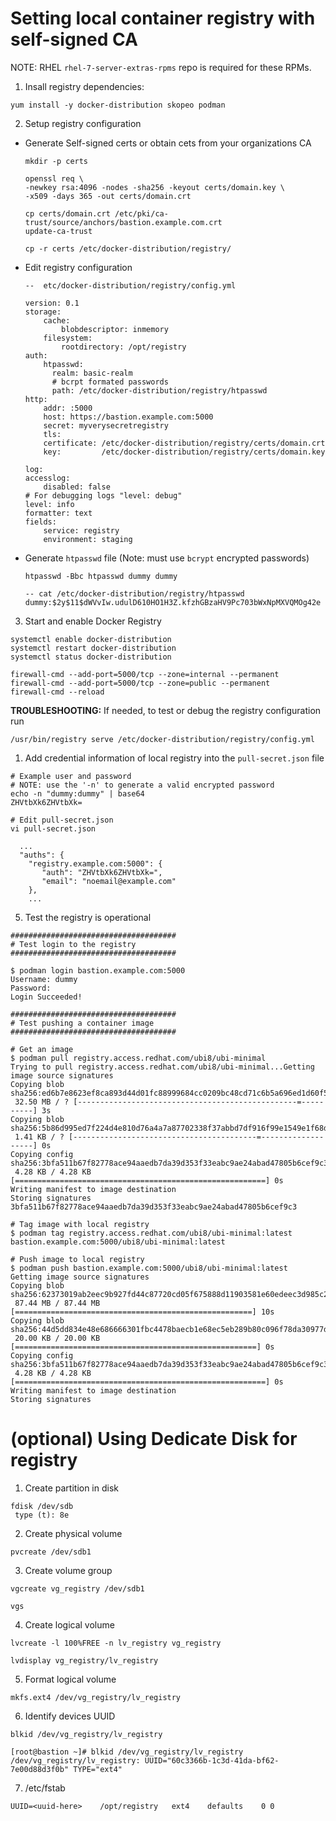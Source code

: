 # Setting local container registry with self-signed CA

NOTE: RHEL `rhel-7-server-extras-rpms` repo is required for these RPMs.

1. Insall registry dependencies:

```
yum install -y docker-distribution skopeo podman
```

2. Setup registry configuration


  - Generate Self-signed certs or obtain cets from your organizations CA

    ```
    mkdir -p certs

    openssl req \
    -newkey rsa:4096 -nodes -sha256 -keyout certs/domain.key \
    -x509 -days 365 -out certs/domain.crt

    cp certs/domain.crt /etc/pki/ca-trust/source/anchors/bastion.example.com.crt
    update-ca-trust

    cp -r certs /etc/docker-distribution/registry/
    ```

  - Edit registry configuration
    ```
    --  etc/docker-distribution/registry/config.yml

    version: 0.1
    storage:
        cache:
            blobdescriptor: inmemory
        filesystem:
            rootdirectory: /opt/registry
    auth:
        htpasswd:
          realm: basic-realm
          # bcrpt formated passwords
          path: /etc/docker-distribution/registry/htpasswd
    http:
        addr: :5000
        host: https://bastion.example.com:5000
        secret: myverysecretregistry
        tls:
        certificate: /etc/docker-distribution/registry/certs/domain.crt
        key:         /etc/docker-distribution/registry/certs/domain.key

    log:
    accesslog:
        disabled: false
    # For debugging logs "level: debug"
    level: info
    formatter: text
    fields:
        service: registry
        environment: staging
    ```

  - Generate `htpasswd` file (Note: must use `bcrypt` encrypted passwords)

    ```
    htpasswd -Bbc htpasswd dummy dummy

    -- cat /etc/docker-distribution/registry/htpasswd
    dummy:$2y$11$dWVvIw.udulD610HO1H3Z.kfzhGBzaHV9Pc703bWxNpMXVQMOg42e
    ```

3.   Start and enable Docker Registry

```
systemctl enable docker-distribution
systemctl restart docker-distribution
systemctl status docker-distribution

firewall-cmd --add-port=5000/tcp --zone=internal --permanent
firewall-cmd --add-port=5000/tcp --zone=public --permanent
firewall-cmd --reload
```

**TROUBLESHOOTING:** If needed, to test or debug the registry configuration run
```
/usr/bin/registry serve /etc/docker-distribution/registry/config.yml
```


1. Add credential information of local registry into the `pull-secret.json` file
 
```
# Example user and password
# NOTE: use the '-n' to generate a valid encrypted password
echo -n "dummy:dummy" | base64
ZHVtbXk6ZHVtbXk=

# Edit pull-secret.json
vi pull-secret.json

  ...
  "auths": {
    "registry.example.com:5000": {
       "auth": "ZHVtbXk6ZHVtbXk=",
       "email": "noemail@example.com"
    },
    ...
```

5. Test the registry is operational

```
#####################################
# Test login to the registry
#####################################

$ podman login bastion.example.com:5000
Username: dummy
Password:
Login Succeeded!

#####################################
# Test pushing a container image
#####################################

# Get an image
$ podman pull registry.access.redhat.com/ubi8/ubi-minimal
Trying to pull registry.access.redhat.com/ubi8/ubi-minimal...Getting image source signatures
Copying blob sha256:ed6b7e8623ef8ca893d44d01fc88999684cc0209bc48cd71c6b5a696ed1d60f5
 32.50 MB / ? [-------------------------------------------------=----------] 3s
Copying blob sha256:5b86d995ed7f224d4e810d76a4a7a87702338f37abbd7df916f99e1549e1f68d
 1.41 KB / ? [-----------------------------------------=-------------------] 0s
Copying config sha256:3bfa511b67f82778ace94aaedb7da39d353f33eabc9ae24abad47805b6cef9c3
 4.28 KB / 4.28 KB [========================================================] 0s
Writing manifest to image destination
Storing signatures
3bfa511b67f82778ace94aaedb7da39d353f33eabc9ae24abad47805b6cef9c3

# Tag image with local registry
$ podman tag registry.access.redhat.com/ubi8/ubi-minimal:latest bastion.example.com:5000/ubi8/ubi-minimal:latest

# Push image to local registry
$ podman push bastion.example.com:5000/ubi8/ubi-minimal:latest
Getting image source signatures
Copying blob sha256:62373019ab2eec9b927fd44c87720cd05f675888d11903581e60edeec3d985c2
 87.44 MB / 87.44 MB [=====================================================] 10s
Copying blob sha256:44d5dd834e48e686666301fbc4478baecb1e68ec5eb289b80c096f78da30977d
 20.00 KB / 20.00 KB [======================================================] 0s
Copying config sha256:3bfa511b67f82778ace94aaedb7da39d353f33eabc9ae24abad47805b6cef9c3
 4.28 KB / 4.28 KB [========================================================] 0s
Writing manifest to image destination
Storing signatures
```

# (optional) Using Dedicate Disk for registry

1. Create partition in disk
   
```
fdisk /dev/sdb
 type (t): 8e
```

2. Create physical volume

```
pvcreate /dev/sdb1
```

3. Create volume group  

```
vgcreate vg_registry /dev/sdb1

vgs 
```

4. Create logical volume

```
lvcreate -l 100%FREE -n lv_registry vg_registry

lvdisplay vg_registry/lv_registry
```

5. Format logical volume
```
mkfs.ext4 /dev/vg_registry/lv_registry
```

6. Identify devices UUID
```
blkid /dev/vg_registry/lv_registry

[root@bastion ~]# blkid /dev/vg_registry/lv_registry
/dev/vg_registry/lv_registry: UUID="60c3366b-1c3d-41da-bf62-7e00d88d3f0b" TYPE="ext4"

```

7. /etc/fstab

```
UUID=<uuid-here>    /opt/registry   ext4    defaults    0 0
```
